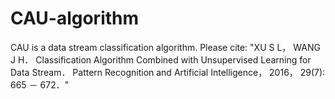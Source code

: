 # CAU-algorithm
CAU is a data stream classification algorithm.
Please cite: "XU S L， WANG J H． Classification Algorithm Combined with Unsupervised Learning for Data Stream． Pattern Recognition and Artificial Intelligence， 2016， 29(7): 665 － 672．"

